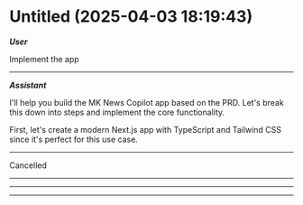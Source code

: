 <!-- Generated by SpecStory -->

# Untitled (2025-04-03 18:19:43)

_**User**_

Implement the app

---

_**Assistant**_

I'll help you build the MK News Copilot app based on the PRD. Let's break this down into steps and implement the core functionality.

First, let's create a modern Next.js app with TypeScript and Tailwind CSS since it's perfect for this use case.

---

Cancelled

---



---



---

